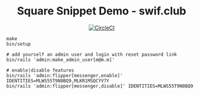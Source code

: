 <h1 align="center">Square Snippet Demo - swif.club</h1>

<div align="center">

[![CircleCI](https://circleci.com/gh/failure-driven/square-snippet-demo.svg?style=svg)](https://circleci.com/gh/failure-driven/square-snippet-demo)

</div>

```
make
bin/setup

# add yourself an admin user and login with reset password link
bin/rails 'admin:make_admin_user[m@m.m]'

# enable|disable features
bin/rails 'admin:flipper[messenger,enable]' IDENTITIES=MLWS55T9N0BQ9,MLKR1MSQCYV7Y
bin/rails 'admin:flipper[messenger,disable]' IDENTITIES=MLWS55T9N0BQ9
```

